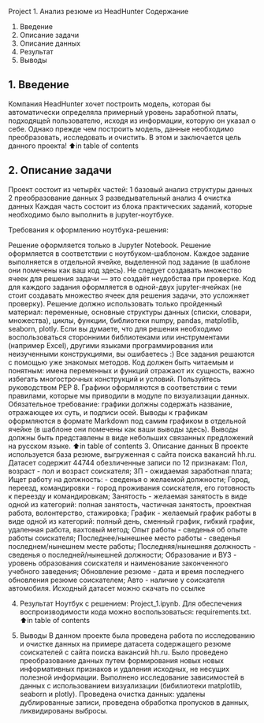 Project 1. Анализ резюме из HeadHunter
Содержание
1. Введение
2. Описание задачи
3. Описание данных
4. Результат
5. Выводы

## 1. Введение
Компания HeadHunter хочет построить модель, которая бы автоматически определяла примерный уровень заработной платы, подходящей пользователю, исходя из информации, которую он указал о себе. Однако прежде чем построить модель, данные необходимо преобразовать, исследовать и очистить. В этом и заключается цель данного проекта!
⬆️in table of contents

## 2. Описание задачи
Проект состоит из четырёх частей: 1 базовый анализ структуры данных 2 преобразование данных 3 разведывательный анализ 4 очистка данных Каждая часть состоит из блока практических заданий, которые необходимо было выполнить в jupyter-ноутбуке.

Требования к оформлению ноутбука-решения:

Решение оформляется только в Jupyter Notebook.
Решение оформляется в соответствии с ноутбуком-шаблоном.
Каждое задание выполняется в отдельной ячейке, выделенной под задание (в шаблоне они помечены как ваш код здесь). Не следует создавать множество ячеек для решения задачи — это создаёт неудобства при проверке.
Код для каждого задания оформляется в одной-двух jupyter-ячейках (не стоит создавать множество ячеек для решения задачи, это усложняет проверку).
Решение должно использовать только пройденный материал: переменные, основные структуры данных (списки, словари, множества), циклы, функции, библиотеки numpy, pandas, matplotlib, seaborn, plotly. Если вы думаете, что для решения необходимо воспользоваться сторонними библиотеками или инструментами (например Excel), другими языками программирования или неизученными конструкциями, вы ошибаетесь :) Все задания решаются с помощью уже знакомых методов.
Код должен быть читаемым и понятным: имена переменных и функций отражают их сущность, важно избегать многострочных конструкций и условий.
Пользуйтесь руководством PEP 8.
Графики оформляются в соответствии с теми правилами, которые мы приводили в модуле по визуализации данных.
Обязательное требование: графики должны содержать название, отражающее их суть, и подписи осей.
Выводы к графикам оформляются в формате Markdown под самим графиком в отдельной ячейке (в шаблоне они помечены как ваши выводы здесь). Выводы должны быть представлены в виде небольших связанных предложений на русском языке.
⬆️in table of contents
3. Описание данных
В проекте используется база резюме, выгруженная с сайта поиска вакансий hh.ru.
Датасет содержит 44744 обезличенные записи по 12 признакам:
Пол, возраст - пол и возраст соискателя;
ЗП - ожидаемая заработная плата;
Ищет работу на должность: - сведенья о желаемой должности;
Город, переезд, командировки - город проживания соискателя, его готовность к переезду и командировкам;
Занятость - желаемая занятость в виде одной из категорий: полная занятость, частичная занятость, проектная работа, волонтерство, стажировка;
График - желаемый график работы в виде одной из категорий: полный день, сменный график, гибкий график, удаленная работа, вахтовый метод;
Опыт работы - сведенья об опыте работы соискателя;
Последнее/нынешнее место работы - сведенья последнем/нынешнем месте работы;
Последняя/нынешняя должность - сведенья о последней/нынешней должности;
Образование и ВУЗ - уровень образования соискателя и наименование законченного учебного заведения;
Обновление резюме - дата и время последнего обновления резюме соискателем;
Авто - наличие у соискателя автомобиля.
Исходный датасет можно скачать по ссылке


4. Результат
Ноутбук с решением: Project_1.ipynb.
Для обеспечения воспроизводимости кода можно воспользоваться: requirements.txt.
⬆️in table of contents

5. Выводы
В данном проекте была проведена работа по исследованию и очистке данных на примере датасета содержащего резюме соискателей с сайта поиска вакансий hh.ru. Было проведено преобразование данных путем формирования новых новых информативных признаков и удаления исходных, не несущих полезной информации. Выполнено исследование зависимостей в данных с использованием визуализации (бибилиотеки matplotlib, seaborn и plotly). Проведена очистка данных: удалены дублированные записи, проведена обработка пропусков в данных, ликвидированы выбросы.

  
